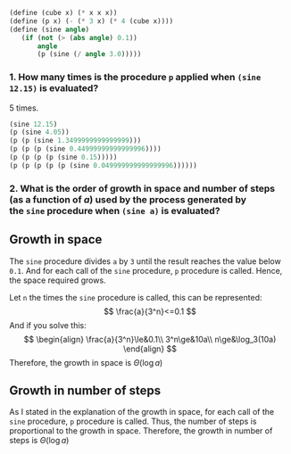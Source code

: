 ```scheme
(define (cube x) (* x x x))
(define (p x) (- (* 3 x) (* 4 (cube x))))
(define (sine angle)
   (if (not (> (abs angle) 0.1))
       angle
       (p (sine (/ angle 3.0)))))
```

### 1. How many times is the procedure `p` applied when `(sine 12.15)` is evaluated?

5 times.
```scheme
(sine 12.15)
(p (sine 4.05))
(p (p (sine 1.3499999999999999)))
(p (p (p (sine 0.44999999999999996))))
(p (p (p (p (sine 0.15)))))
(p (p (p (p (p (sine 0.049999999999999996))))))
```
### 2. What is the order of growth in space and number of steps (as a function of $a$) used by the process generated by the `sine` procedure when `(sine a)` is evaluated?

## Growth in space
The `sine` procedure divides `a` by `3` until the result reaches the value below `0.1`. And for each call of the `sine` procedure, `p` procedure is called. Hence, the space required grows.

Let `n` the times the `sine` procedure is called, this can be represented:
$$
\frac{a}{3^n}<=0.1
$$
And if you solve this:
$$
\begin{align}
\frac{a}{3^n}\le&0.1\\
3^n\ge&10a\\
n\ge&\log_3(10a)
\end{align}
$$
Therefore, the growth in space is $\Theta(\log a)$
## Growth in number of steps
As I stated in the explanation of the growth in space, for each call of the `sine` procedure, `p` procedure is called. Thus, the number of steps is proportional to the growth in space.
Therefore, the growth in number of steps is $\Theta(\log a)$
